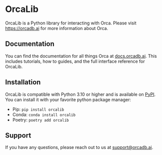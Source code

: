<!--
IMPORTANT NOTE:
- This file will get rendered in the public facing PyPi page here: https://pypi.org/project/orcalib/
- Only content suitable for public consumption should be placed in this file everything else should go into CONTRIBUTING.md
-->

# OrcaLib

OrcaLib is a Python library for interacting with Orca. Please visit https://orcadb.ai for more information about Orca.

## Documentation

You can find the documentation for all things Orca at [docs.orcadb.ai](https://docs.orcadb.ai). This includes tutorials, how to guides, and the full interface reference for OrcaLib.

## Installation

OrcaLib is compatible with Python 3.10 or higher and is available on [PyPI](https://pypi.org/project/orcalib/). You can install it with your favorite python package manager:

- Pip: `pip install orcalib`
- Conda: `conda install orcalib`
- Poetry: `poetry add orcalib`

## Support

If you have any questions, please reach out to us at support@orcadb.ai.
